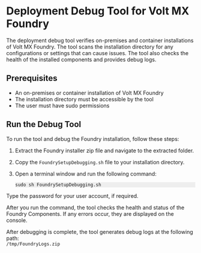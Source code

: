 

# Deployment Debug Tool for Volt MX Foundry

The deployment debug tool verifies on-premises and container installations of Volt MX Foundry. The tool scans the installation directory for any configurations or settings that can cause issues. The tool also checks the health of the installed components and provides debug logs.

## <a name="Prerequisites"></a>Prerequisites

*   An on-premises or container installation of Volt MX Foundry
*   The installation directory must be accessible by the tool
*   The user must have sudo permissions

## <a name="Run"></a>Run the Debug Tool

To run the tool and debug the Foundry installation, follow these steps:

1.  Extract the Foundry installer zip file and navigate to the extracted folder.
2.  Copy the `FoundrySetupDebugging.sh` file to your installation directory.
3.  Open a terminal window and run the following command:

    <pre><code style="display:block;background-color:#eee;">sudo sh FoundrySetupDebugging.sh</code></pre>

   Type the password for your user account, if required.

After you run the command, the tool checks the health and status of the Foundry Components. If any errors occur, they are displayed on the console.

After debugging is complete, the tool generates debug logs at the following path:  
`/tmp/FoundryLogs.zip`

